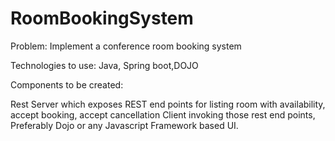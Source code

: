 # RoomBookingSystem
Problem: Implement a conference room booking system

Technologies to use:  Java, Spring boot,DOJO

Components to be created:

Rest Server which exposes  REST end points for listing room with availability, accept booking, accept cancellation
Client invoking those rest end points, Preferably Dojo or any Javascript Framework based UI. 